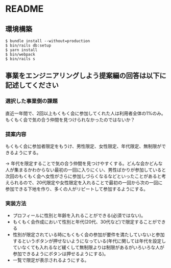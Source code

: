 # README

## 環境構築
```
$ bundle install --without=production
$ bin/rails db:setup
$ yarn install
$ bin/webpack
$ bin/rails s
```

## 事業をエンジニアリングしよう提案編の回答は以下に記述してください

### **選択した事業側の課題**

直近一年間で、2回以上もくもく会に参加してくれた人は利用者全体の1%のみ。もくもく会で気の合う仲間を見つけられなかったのではないか？

### **提案内容**

もくもく会に参加者限定をもうけ、男性限定、女性限定、年代限定、無制限ができるようにする。

→ 年代を限定することで気の合う仲間を見つけやすくする。どんな会かどんな人が集まるかわからない最初の一回に入りにくい、男性ばかりが参加していると次回のもくもく会へ女性がさらに参加しづらくなるなどといったことがあると考えられるので、20代限定や女性限定を入れることで最初の一回から次の一回に参加できる下地を作り、多くの人がリピートして参加するようにする。

### **実装方法**

- プロフィールに性別と年齢を入れることができる(必須ではない)。
- もくもく会作成において性別と年代(20代、30代など)で限定することができる
- 性別が限定されている時にもくもく会の参加が要件を満たしていないと参加するというボタンが押せないようになっている(年代に関しては年代を設定していなくても入れるなど緩くして無制限よりは制限があるがいろいろな人が参加できるようにボタンは押せるようにする)。
- 一覧で限定が表示されるようにする。